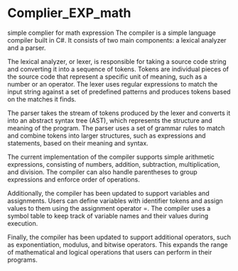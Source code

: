 # Complier_EXP_math
simple complier for math expression
The compiler is a simple language compiler built in C#. It consists of two main components: a lexical analyzer and a parser.

The lexical analyzer, or lexer, is responsible for taking a source code string and converting it into a sequence of tokens. Tokens are individual pieces of the source code that represent a specific unit of meaning, such as a number or an operator. The lexer uses regular expressions to match the input string against a set of predefined patterns and produces tokens based on the matches it finds.

The parser takes the stream of tokens produced by the lexer and converts it into an abstract syntax tree (AST), which represents the structure and meaning of the program. The parser uses a set of grammar rules to match and combine tokens into larger structures, such as expressions and statements, based on their meaning and syntax.

The current implementation of the compiler supports simple arithmetic expressions, consisting of numbers, addition, subtraction, multiplication, and division. The compiler can also handle parentheses to group expressions and enforce order of operations.

Additionally, the compiler has been updated to support variables and assignments. Users can define variables with identifier tokens and assign values to them using the assignment operator =. The compiler uses a symbol table to keep track of variable names and their values during execution.

Finally, the compiler has been updated to support additional operators, such as exponentiation, modulus, and bitwise operators. This expands the range of mathematical and logical operations that users can perform in their programs.
